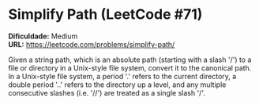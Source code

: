# Simplify Path (LeetCode #71)

**Dificuldade:** Medium  
**URL:** https://leetcode.com/problems/simplify-path/

Given a string path, which is an absolute path (starting with a slash '/') to a file or directory in a Unix-style file system, convert it to the canonical path. In a Unix-style file system, a period '.' refers to the current directory, a double period '..' refers to the directory up a level, and any multiple consecutive slashes (i.e. '//') are treated as a single slash '/'.
